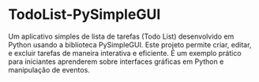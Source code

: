 # TodoList-PySimpleGUI
 Um aplicativo simples de lista de tarefas (Todo List) desenvolvido em Python usando a biblioteca PySimpleGUI. Este projeto permite criar, editar, e excluir tarefas de maneira interativa e eficiente. É um exemplo prático para iniciantes aprenderem sobre interfaces gráficas em Python e manipulação de eventos.
